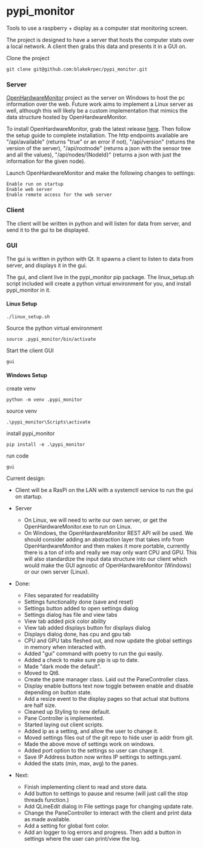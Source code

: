 # pypi_monitor
Tools to use a raspberry + display as a computer stat monitoring screen. 

The project is designed to have a server that hosts the computer stats over a local network. A client then grabs this data and presents it in a GUI on. 

Clone the project
```
git clone git@github.com:blakekrpec/pypi_monitor.git
```

### Server
[OpenHardwareMonitor](https://github.com/hexagon-oss/openhardwaremonitor) project as the server on Windows to host the pc information over the web. Future work aims to implement a Linux server as well, although this will likely be a custom implementation that mimics the data structure hosted by OpenHardwareMonitor.

To install OpenHardwareMonitor, grab the latest release [here](https://github.com/hexagon-oss/openhardwaremonitor/releases). Then follow the setup guide to complete installation. The http endpoints available are "/api/available" (returns "true" or an error if not), "/api/version" (returns the version of the server), "/api/rootnode" (returns a json with the sensor tree and all the values), "/api/nodes/{NodeId}" (returns a json with just the information for the given node).

Launch OpenHardwareMonitor and make the following changes to settings:

    Enable run on startup
    Enable web server
    Enable remote access for the web server

### Client 
The client will be written in python and will listen for data from server, and send it to the gui to be displayed. 

### GUI
The gui is written in python with Qt. It spawns a client to listen to data from server, and displays it in the gui.

The gui, and client live in the pypi_monitor pip package. The linux_setup.sh script included will create a python virtual environment for you, and install pypi_monitor in it.

#### Linux Setup
```
./linux_setup.sh
```
Source the python virtual environment
```
source .pypi_monitor/bin/activate
```
Start the client GUI
```
gui
```

#### Windows Setup

create venv
```
python -m venv .pypi_monitor
```
source venv
```
.\pypi_monitor\Scripts\activate
```
install pypi_monitor 
```
pip install -e .\pypi_monitor
```
run code 
```
gui
```

Current design:

- Client will be a RasPi on the LAN with a systemctl service to run the gui on startup.

- Server
    - On Linux, we will need to write our own server, or get the OpenHardwareMonitor.exe to run on Linux.
    - On Windows, the OpenHardwareMonitor REST API will be used. We should consider adding an abstraction layer that takes info from OpenHardwareMonitor and then makes it more portable, currently there is a ton of info and really we may only want CPU and GPU. This will also standardize the input data structure into our client which would make the GUI agnostic of OpenHardwareMonitor (Windows) or our own server (Linux).  

- Done: 
    - Files separated for readability 
    - Settings functionality done (save and reset)
    - Settings button added to open settings dialog
    - Settings dialog has file and view tabs 
    - View tab added pick color ability 
    - View tab added displays button for displays dialog
    - Displays dialog done, has cpu and gpu tab
    - CPU and GPU tabs fleshed out, and now update the global settings in memory when interacted with.  
    - Added "gui" command with poetry to run the gui easily.
    - Added a check to make sure pip is up to date. 
    - Made "dark mode the default".
    - Moved to Qt6.
    - Create the pane manager class. Laid out the PaneController class. 
    - Display enable buttons text now toggle between enable and disable depending on button state. 
    - Add a resize event to the display pages so that actual stat buttons are half size.
    - Cleaned up Styling to new default. 
    - Pane Controller is implemented. 
    - Started laying out client scripts. 
    - Added ip as a setting, and allow the user to change it. 
    - Moved settings files out of the git repo to hide user ip addr from git. 
    - Made the above move of settings work on windows. 
    - Added port option to the settings so user can change it. 
    - Save IP Address button now writes IP settings to settings.yaml.
    - Added the stats (min, max, avg) to the panes.

- Next:
    - Finish implementing client to read and store data.
    - Add button to settings to pause and resume (will just call the stop threads function.)
    - Add QLineEdit dialog in File settings page for changing update rate. 
    - Change the PaneController to interact with the client and print data as made available. 
    - Add a setting for global font color. 
    - Add an logger to log errors and progress. Then add a button in settings where the user can print/view the log.
